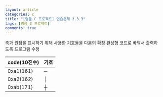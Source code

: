 ```yaml
---
layout: article
categories: c
title: "[명품 C 프로젝트] 연습문제 3.3.3"
tags: [명품 C 프로젝트]
comments: true
---
```


축과 원점을 표시하기 위해 사용한 기호들을 다음의 확장 완성형 코드로 바꿔서 출력하도록 프로그램 수정

|code(10진수)|기호|
|---|---|
|0xa1(161)|─|
|0xa2(162)|│|
|0xab(171)|┼|

<script src="https://gist.github.com/junbly/6a18d1c3b1520661f4ca2d1a6e31b35f.js"></script>
